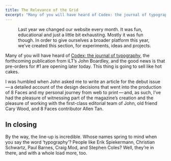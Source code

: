 ```yaml
---
title: The Relevance of the Grid
excerpt: "Many of you will have heard of Codex: the journal of typography and the good news is that pre-orders for #1 are opening later today"
---
```


<figure>
	<img src="http://media.wilsonminer.com/images/posts/2008/oct/20/typesize_comparison.jpg" alt="">
	<figcaption>Last year we changed our website every month. It was fun, educational and just a little bit exhausting. Mostly it was fun though. In order to give ourselves a broader platform this year, we’ve created this section, for experiments, ideas and projects.</figcaption>
</figure>

<p>Many of you will have heard of <a href="#">Codex: the journal of typography</a>, the forthcoming publication from iLT’s John Boardley, and the good news is that pre-orders for #1 are opening later today. This thing is going to sell like hot cakes.</p>

<p>I was humbled when John asked me to write an article for the debut issue — a detailed account of the design decisions that went into the production of 8 Faces and my personal journey from web to print — and, as such, I’ve had the pleasure of witnessing part of the magazine’s creation and the pleasure of working with the first-class editorial team of John, old friend Cary Wood, and 8 Faces contributor Allen Tan.</p>

<h2>In closing</h2>

<p>By the way, the line-up is incredible. Whose names spring to mind when you say the word ‘typography’? People like Erik Spiekermann, Christian Schwartz, Paul Barnes, Craig Mod, and Stephen Coles? Well, they’re in there, and with a whole load more, too.</p>